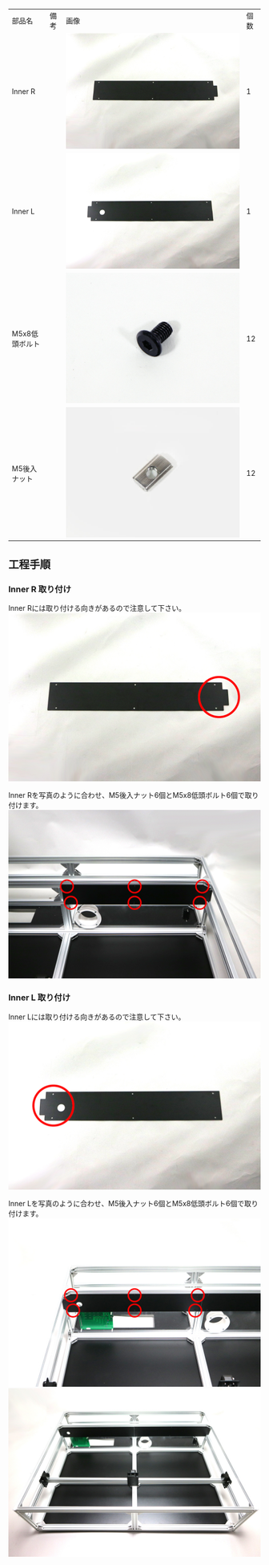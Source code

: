 <table class="packing-list">
    <tbody>
        <tr>
            <td>部品名</td>
            <td>備考</td>
            <td class="packing-img">画像</td>
            <td>個数</td>
        </tr>
        <tr>
            <td>Inner R</td>
            <td></td>
            <td><img src="./images/014/packing/053.jpg" alt="Inner R"/></td>
            <td>1</td>
        </tr>
        <tr>
            <td>Inner L</td>
            <td></td>
            <td><img src="./images/014/packing/060.jpg" alt="Inner L"/></td>
            <td>1</td>
        </tr>
        <tr>
            <td>M5x8低頭ボルト</td>
            <td></td>
            <td><img src="./images/014/packing/145.jpg" alt="M5x8低頭ボルト"/></td>
            <td>12</td>
        </tr>
        <tr>
            <td>M5後入ナット</td>
            <td></td>
            <td><img src="./images/014/packing/139.jpg" alt="M5後入ナット"/></td>
            <td>12</td>
        </tr>
    </tbody>
</table>

## 工程手順

### Inner R 取り付け

Inner Rには取り付ける向きがあるので注意して下さい。
<img src="./images/014/01.jpg"/>

Inner Rを写真のように合わせ、M5後入ナット6個とM5x8低頭ボルト6個で取り付けます。
<img src="./images/014/03.jpg"/>

### Inner L 取り付け

Inner Lには取り付ける向きがあるので注意して下さい。
<img src="./images/014/02.jpg"/>

Inner Lを写真のように合わせ、M5後入ナット6個とM5x8低頭ボルト6個で取り付けます。
<img src="./images/014/05.jpg"/>
<img src="./images/014/07.jpg"/>
